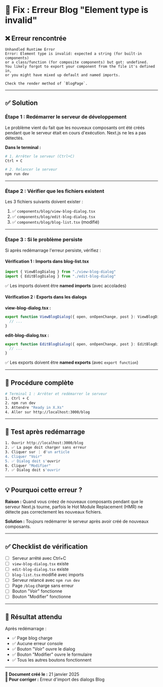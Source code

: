 # 🔧 Fix : Erreur Blog "Element type is invalid"

## ❌ Erreur rencontrée

```
Unhandled Runtime Error
Error: Element type is invalid: expected a string (for built-in components) 
or a class/function (for composite components) but got: undefined. 
You likely forgot to export your component from the file it's defined in, 
or you might have mixed up default and named imports.

Check the render method of `BlogPage`.
```

---

## ✅ Solution

### **Étape 1 : Redémarrer le serveur de développement**

Le problème vient du fait que les nouveaux composants ont été créés pendant que le serveur était en cours d'exécution. Next.js ne les a pas détectés.

**Dans le terminal :**

```bash
# 1. Arrêter le serveur (Ctrl+C)
Ctrl + C

# 2. Relancer le serveur
npm run dev
```

---

### **Étape 2 : Vérifier que les fichiers existent**

Les 3 fichiers suivants doivent exister :

1. ✅ `components/blog/view-blog-dialog.tsx`
2. ✅ `components/blog/edit-blog-dialog.tsx`
3. ✅ `components/blog/blog-list.tsx` (modifié)

---

### **Étape 3 : Si le problème persiste**

Si après redémarrage l'erreur persiste, vérifiez :

#### Vérification 1 : Imports dans blog-list.tsx

```typescript
import { ViewBlogDialog } from "./view-blog-dialog"
import { EditBlogDialog } from "./edit-blog-dialog"
```

✅ Les imports doivent être **named imports** (avec accolades)

#### Vérification 2 : Exports dans les dialogs

**view-blog-dialog.tsx :**
```typescript
export function ViewBlogDialog({ open, onOpenChange, post }: ViewBlogDialogProps) {
  // ...
}
```

**edit-blog-dialog.tsx :**
```typescript
export function EditBlogDialog({ open, onOpenChange, post }: EditBlogDialogProps) {
  // ...
}
```

✅ Les exports doivent être **named exports** (avec `export function`)

---

## 🚀 Procédure complète

```bash
# Terminal 1 : Arrêter et redémarrer le serveur
1. Ctrl + C
2. npm run dev
3. Attendre "Ready in X.Xs"
4. Aller sur http://localhost:3000/blog
```

---

## 🧪 Test après redémarrage

```bash
1. Ouvrir http://localhost:3000/blog
2. ✅ La page doit charger sans erreur
3. Cliquer sur ⋮ d'un article
4. Cliquer "Voir"
5. ✅ Dialog doit s'ouvrir
6. Cliquer "Modifier"
7. ✅ Dialog doit s'ouvrir
```

---

## 💡 Pourquoi cette erreur ?

**Raison :** Quand vous créez de nouveaux composants pendant que le serveur Next.js tourne, parfois le Hot Module Replacement (HMR) ne détecte pas correctement les nouveaux fichiers.

**Solution :** Toujours redémarrer le serveur après avoir créé de nouveaux composants.

---

## ✅ Checklist de vérification

- [ ] Serveur arrêté avec Ctrl+C
- [ ] `view-blog-dialog.tsx` existe
- [ ] `edit-blog-dialog.tsx` existe
- [ ] `blog-list.tsx` modifié avec imports
- [ ] Serveur relancé avec `npm run dev`
- [ ] Page `/blog` charge sans erreur
- [ ] Bouton "Voir" fonctionne
- [ ] Bouton "Modifier" fonctionne

---

## 🎯 Résultat attendu

Après redémarrage :
- ✅ Page blog charge
- ✅ Aucune erreur console
- ✅ Bouton "Voir" ouvre le dialog
- ✅ Bouton "Modifier" ouvre le formulaire
- ✅ Tous les autres boutons fonctionnent

---

**📄 Document créé le :** 21 janvier 2025  
**🔧 Pour corriger :** Erreur d'import des dialogs Blog

